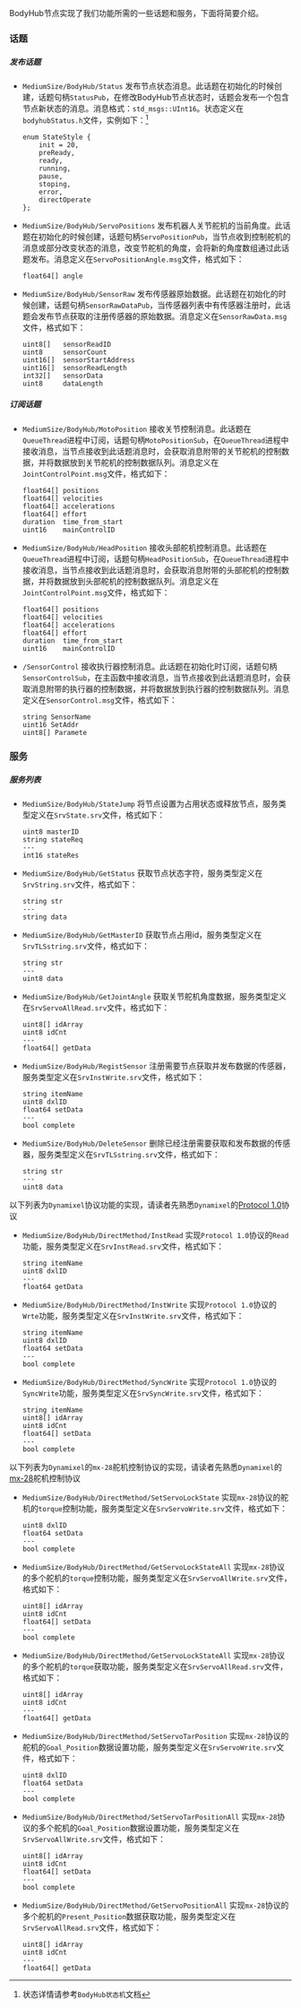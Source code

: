 BodyHub节点实现了我们功能所需的一些话题和服务，下面将简要介绍。
### 话题
##### 发布话题
- `MediumSize/BodyHub/Status`
 发布节点状态消息。此话题在初始化的时候创建，话题句柄`StatusPub`，在修改BodyHub节点状态时，话题会发布一个包含节点新状态的消息。消息格式：`std_msgs::UInt16`。状态定义在`bodyhubStatus.h`文件，实例如下：[^脚注1]
    ```
    enum StateStyle {
        init = 20,
        preReady,
        ready,
        running,
        pause,
        stoping,
        error,
        directOperate
    };
    ```

- `MediumSize/BodyHub/ServoPositions`
 发布机器人关节舵机的当前角度。此话题在初始化的时候创建，话题句柄`ServoPositionPub`，当节点收到控制舵机的消息或部分改变状态的消息，改变节舵机的角度，会将新的角度数组通过此话题发布。消息定义在`ServoPositionAngle.msg`文件，格式如下：
    ```
    float64[] angle
    ```

- `MediumSize/BodyHub/SensorRaw`
 发布传感器原始数据。此话题在初始化的时候创建，话题句柄`SensorRawDataPub`，当传感器列表中有传感器注册时，此话题会发布节点获取的注册传感器的原始数据。消息定义在`SensorRawData.msg`文件，格式如下：
    ```
    uint8[]   sensorReadID
    uint8     sensorCount
    uint16[]  sensorStartAddress
    uint16[]  sensorReadLength
    int32[]   sensorData
    uint8     dataLength
    ```
##### 订阅话题
- `MediumSize/BodyHub/MotoPosition`
 接收关节控制消息。此话题在`QueueThread`进程中订阅，话题句柄`MotoPositionSub`，在`QueueThread`进程中接收消息，当节点接收到此话题消息时，会获取消息附带的关节舵机的控制数据，并将数据放到关节舵机的控制数据队列。消息定义在`JointControlPoint.msg`文件，格式如下：
    ```
    float64[] positions
    float64[] velocities
    float64[] accelerations
    float64[] effort
    duration  time_from_start
    uint16    mainControlID
    ```

- `MediumSize/BodyHub/HeadPosition`
接收头部舵机控制消息。此话题在`QueueThread`进程中订阅，话题句柄`HeadPositionSub`，在`QueueThread`进程中接收消息，当节点接收到此话题消息时，会获取消息附带的头部舵机的控制数据，并将数据放到头部舵机的控制数据队列。消息定义在`JointControlPoint.msg`文件，格式如下：
    ```
    float64[] positions
    float64[] velocities
    float64[] accelerations
    float64[] effort
    duration  time_from_start
    uint16    mainControlID
    ```
- `/SensorControl`
接收执行器控制消息。此话题在初始化时订阅，话题句柄`SensorControlSub`，在主函数中接收消息，当节点接收到此话题消息时，会获取消息附带的执行器的控制数据，并将数据放到执行器的控制数据队列。消息定义在`SensorControl.msg`文件，格式如下：
    ```
    string SensorName
    uint16 SetAddr
    uint8[] Paramete
    ```
### 服务
##### 服务列表
- `MediumSize/BodyHub/StateJump`
 将节点设置为占用状态或释放节点，服务类型定义在`SrvState.srv`文件，格式如下：
    ```
    uint8 masterID
    string stateReq
    ---
    int16 stateRes
    ```
- `MediumSize/BodyHub/GetStatus`
 获取节点状态字符，服务类型定义在`SrvString.srv`文件，格式如下：
    ```
    string str
    ---
    string data
    ```
- `MediumSize/BodyHub/GetMasterID`
 获取节点占用id，服务类型定义在`SrvTLSstring.srv`文件，格式如下：
    ```
    string str
    ---
    uint8 data
    ```
- `MediumSize/BodyHub/GetJointAngle`
 获取关节舵机角度数据，服务类型定义在`SrvServoAllRead.srv`文件，格式如下：
    ```
    uint8[] idArray
    uint8 idCnt
    ---
    float64[] getData
    ```
- `MediumSize/BodyHub/RegistSensor`
 注册需要节点获取并发布数据的传感器，服务类型定义在`SrvInstWrite.srv`文件，格式如下：
    ```
    string itemName
    uint8 dxlID
    float64 setData
    ---
    bool complete
    ```
- `MediumSize/BodyHub/DeleteSensor`
 删除已经注册需要获取和发布数据的传感器，服务类型定义在`SrvTLSstring.srv`文件，格式如下：
    ```
    string str
    ---
    uint8 data
    ```

以下列表为`Dynamixel`协议功能的实现，请读者先熟悉`Dynamixel`的[Protocol 1.0](http://emanual.robotis.com/docs/en/dxl/protocol1/)协议
- `MediumSize/BodyHub/DirectMethod/InstRead`
实现`Protocol 1.0`协议的`Read`功能，服务类型定义在`SrvInstRead.srv`文件，格式如下：
    ```
    string itemName
    uint8 dxlID
    ---
    float64 getData
    ```
- `MediumSize/BodyHub/DirectMethod/InstWrite`
实现`Protocol 1.0`协议的`Wrte`功能，服务类型定义在`SrvInstWrite.srv`文件，格式如下：
    ```
    string itemName
    uint8 dxlID
    float64 setData
    ---
    bool complete
    ```
- `MediumSize/BodyHub/DirectMethod/SyncWrite`
实现`Protocol 1.0`协议的`SyncWrite`功能，服务类型定义在`SrvSyncWrite.srv`文件，格式如下：
    ```
    string itemName
    uint8[] idArray
    uint8 idCnt
    float64[] setData
    ---
    bool complete
    ```

以下列表为`Dynamixel`的`mx-28`舵机控制协议的实现，请读者先熟悉`Dynamixel`的[mx-28](http://emanual.robotis.com/docs/en/dxl/mx/mx-28/)舵机控制协议
- `MediumSize/BodyHub/DirectMethod/SetServoLockState`
实现`mx-28`协议的舵机的`torque`控制功能，服务类型定义在`SrvServoWrite.srv`文件，格式如下：
    ```
    uint8 dxlID
    float64 setData
    ---
    bool complete
    ```
- `MediumSize/BodyHub/DirectMethod/GetServoLockStateAll`
实现`mx-28`协议的多个舵机的`torque`控制功能，服务类型定义在`SrvServoAllWrite.srv`文件，格式如下：
    ```
    uint8[] idArray
    uint8 idCnt
    float64[] setData
    ---
    bool complete
    ```
- `MediumSize/BodyHub/DirectMethod/GetServoLockStateAll`
实现`mx-28`协议的多个舵机的`torque`获取功能，服务类型定义在`SrvServoAllRead.srv`文件，格式如下：
    ```
    uint8[] idArray
    uint8 idCnt
    ---
    float64[] getData
    ```
- `MediumSize/BodyHub/DirectMethod/SetServoTarPosition`
实现`mx-28`协议的舵机的`Goal_Position`数据设置功能，服务类型定义在`SrvServoWrite.srv`文件，格式如下：
    ```
    uint8 dxlID
    float64 setData
    ---
    bool complete
    ```
- `MediumSize/BodyHub/DirectMethod/SetServoTarPositionAll`
实现`mx-28`协议的多个舵机的`Goal_Position`数据设置功能，服务类型定义在`SrvServoAllWrite.srv`文件，格式如下：
    ```
    uint8[] idArray
    uint8 idCnt
    float64[] setData
    ---
    bool complete
    ```
- `MediumSize/BodyHub/DirectMethod/GetServoPositionAll`
实现`mx-28`协议的多个舵机的`Present_Position`数据获取功能，服务类型定义在`SrvServoAllRead.srv`文件，格式如下：
    ```
    uint8[] idArray
    uint8 idCnt
    ---
    float64[] getData
    ```

[^脚注1]:状态详情请参考`BodyHub状态机`文档